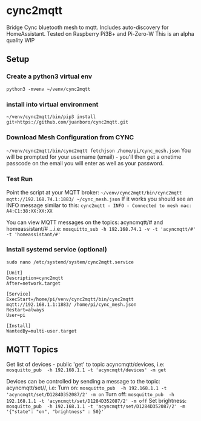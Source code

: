 # cync2mqtt
Bridge Cync bluetooth mesh to mqtt. Includes auto-discovery for HomeAssistant.  Tested on Raspberry Pi3B+ and Pi-Zero-W
This is an alpha quality WIP

## Setup
### Create a python3 virtual env
```python3 -mvenv ~/venv/cync2mqtt```

### install into virtual environment
```~/venv/cync2mqtt/bin/pip3 install git+https://github.com/juanboro/cync2mqtt.git```

### Download Mesh Configuration from CYNC
```~/venv/cync2mqtt/bin/cync2mqtt fetchjson /home/pi/cync_mesh.json```
You will be prompted for your username (email) - you'll then get a onetime passcode on the email you will enter as well as your password.

### Test Run
Point the script at your MQTT broker:
```~/venv/cync2mqtt/bin/cync2mqtt  mqtt://192.168.74.1:1883/ ~/cync_mesh.json```
If it works you should see an INFO message similar to this:
```cync2mqtt - INFO - Connected to mesh mac: A4:C1:38:XX:XX:XX```

You can view MQTT messages on the topics: acyncmqtt/# and homeassistant/# ...i.e:
```mosquitto_sub -h 192.168.74.1 -v -t 'acyncmqtt/#' -t 'homeassistant/#'```


### Install systemd service (optional)

```shell
sudo nano /etc/systemd/system/cync2mqtt.service

[Unit]
Description=cync2mqtt
After=network.target

[Service]
ExecStart=/home/pi/venv/cync2mqtt/bin/cync2mqtt mqtt://192.168.1.1:1883/ /home/pi/cync_mesh.json
Restart=always
User=pi

[Install]
WantedBy=multi-user.target
```

## MQTT Topics
Get list of devices - public 'get' to topic acyncmqtt/devices, i.e: 
```mosquitto_pub  -h 192.168.1.1 -t 'acyncmqtt/devices' -m get```

Devices can be controlled by sending a message to the topic: acyncmqtt/set/<meshid>/<deviceid>, i.e:
Turn on:
```mosquitto_pub  -h 192.168.1.1 -t 'acyncmqtt/set/D1284D352087/2' -m on```
Turn off:
```mosquitto_pub  -h 192.168.1.1 -t 'acyncmqtt/set/D1284D352087/2' -m off```
Set brightness:
```mosquitto_pub  -h 192.168.1.1 -t 'acyncmqtt/set/D1284D352087/2' -m '{"state": "on", "brightness" : 50}' ```



